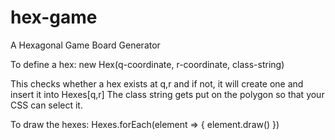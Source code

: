 # hex-game
 A Hexagonal Game Board Generator

To define a hex:
new Hex(q-coordinate, r-coordinate, class-string)

This checks whether a hex exists at q,r and if not, it will create one and insert it into Hexes[q,r]
The class string gets put on the polygon so that your CSS can select it.

To draw the hexes: 
Hexes.forEach(element => { element.draw() })